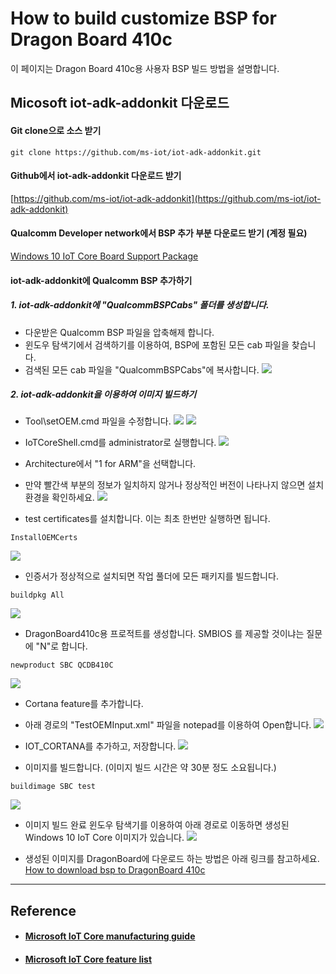 # How to build customize BSP for Dragon Board 410c

이 페이지는 Dragon Board 410c용 사용자 BSP 빌드 방법을 설명합니다.

## Micosoft iot-adk-addonkit 다운로드

#### Git clone으로 소스 받기

```
git clone https://github.com/ms-iot/iot-adk-addonkit.git
```

#### Github에서 iot-adk-addonkit 다운로드 받기
  [https://github.com/ms-iot/iot-adk-addonkit](https://github.com/ms-iot/iot-adk-addonkit)

#### Qualcomm Developer network에서 BSP 추가 부분 다운로드 받기 \(계정 필요\)
  [Windows 10 IoT Core Board Support Package](https://developer.qualcomm.com/download/db410c/windows-10-iot-core-bsp.zip)

#### iot-adk-addonkit에 Qualcomm BSP 추가하기

##### 1. iot-adk-addonkit에 "QualcommBSPCabs" 폴더를 생성합니다.
- 다운받은 Qualcomm BSP 파일을 압축해제 합니다.
- 윈도우 탐색기에서 검색하기를 이용하여, BSP에 포함된 모든 cab 파일을 찾습니다.
- 검색된 모든 cab 파일을 "QualcommBSPCabs"에 복사합니다.
![](/assets/dragonBoard_bsp_build_step_1.png)

##### 2. iot-adk-addonkit을 이용하여 이미지 빌드하기
- Tool\setOEM.cmd 파일을 수정합니다.
![](/assets/dragonBoard_bsp_build_step_2.png)
![](/assets/dragonBoard_bsp_build_step_3.png)

- IoTCoreShell.cmd를 administrator로 실행합니다.
![](/assets/dragonBoard_bsp_build_step_4.png)

- Architecture에서 "1 for ARM"을 선택합니다.
- 만약 빨간색 부분의 정보가 일치하지 않거나 정상적인 버전이 나타나지 않으면 설치환경을 확인하세요.
![](/assets/dragonBoard_bsp_build_step_5.png)

- test certificates를 설치합니다. 이는 최초 한번만 실행하면 됩니다.
```
InstallOEMCerts
```
![](/assets/dragonBoard_bsp_build_step_6.png)

- 인증서가 정상적으로 설치되면 작업 풀더에 모든 패키지를 빌드합니다.
```
buildpkg All
```
![](/assets/dragonBoard_bsp_build_step_7.png)

- DragonBoard410c용 프로적트를 생성합니다. SMBIOS 를 제공할 것이냐는 질문에 "N"로 합니다.
```
newproduct SBC QCDB410C
```
![](/assets/dragonBoard_bsp_build_step_8.png)

- Cortana feature를 추가합니다.
    
- 아래 경로의 "TestOEMInput.xml" 파일을 notepad를 이용하여 Open합니다.
![](/assets/dragonBoard_bsp_build_cortana_step_1.png)
    
- IOT_CORTANA를 추가하고, 저장합니다.
![](/assets/dragonBoard_bsp_build_cortana_step_2.png)

- 이미지를 빌드합니다. \(이미지 빌드 시간은 약 30분 정도 소요됩니다.\)
```
buildimage SBC test
```
![](/assets/dragonBoard_bsp_build_step_9.png)

- 이미지 빌드 완료
윈도우 탐색기를 이용하여 아래 경로로 이동하면 생성된 Windows 10 IoT Core 이미지가 있습니다.
![](/assets/dragonBoard_bsp_build_step_10.png)

- 생성된 이미지를 DragonBoard에 다운로드 하는 방법은 아래 링크를 참고하세요.
  [How to download bsp to DragonBoard 410c](../how-to-download-binary.md)

-----
## Reference

* #### [Microsoft IoT Core manufacturing guide](https://docs.microsoft.com/ko-kr/windows-hardware/manufacture/iot/create-a-basic-image?f=255&MSPPError=-2147217396.)

* #### [Microsoft IoT Core feature list](https://inslab.jira.com/wiki/spaces/CWD/pages/190873601/IoT+Core+feature+list)


